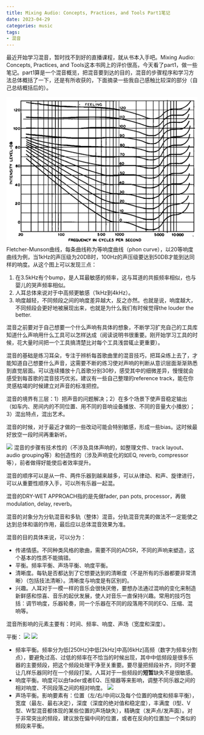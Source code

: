 ```yaml
---
title: Mixing Audio: Concepts, Practices, and Tools Part1笔记
date: 2023-04-29
categories: music
tags:
- 混音
---
```


最近开始学习混音，暂时找不到好的直播课程，就从书本入手吧。Mixing Audio: Concepts, Practices, and Tools这本书网上的评价很高，今天看了part1，做一些笔记。part1算是一个混音概览，把混音要到达的目的，混音的步骤程序和学习方法总体概括了一下，还是有所收获的，下面摘录一些我自己感触比较深的部分（自己总结概括后的）。

![](/assets/images/music/fletcher-munson_curve.png)
Fletcher-Munson曲线，每条曲线称为等响度曲线（phon curve），以20等响度曲线为例，当1kHz的声压级为20DB时，100Hz的声压级要达到50DB才能到达同样的响度。从这个图上可以发现三点：
1. 在3.5kHz有个bump，是人耳最敏感的频率，这与耳道的共振频率相似，也与婴儿的哭声频率相似。
2. 人耳总体来说对于中高频更敏感（1kHz到4kHz）。
3. 响度越轻，不同频段之间的响度差异越大，反之亦然。也就是说，响度越大，不同频段会更好地被展现出来，也就是为什么我们有时候觉得the louder the better.

混音之前要对于自己想要一个什么声响有具体的想象，不断学习扩充自己的工具库知道什么声响用什么工具可以怎样达成（阅读说明书很重要。刚开始学习工具的时候，花大量时间把一个工具搞清楚比对每个工具浅尝辄止更重要）。

混音的基础是练习耳朵，专注于辨析每首歌曲里的混音技巧，把耳朵练上去了，才能知道自己想要什么声音，这需要不断的练习使对声响的判断从意识层面渐渐熟悉到直觉层面。可以连续播放十几首歌分别30秒，感受其中的细微差异，慢慢就会感受到每首歌的混音技巧优劣。建议有一些自己整理的reference track，能在你灵感枯竭的时候建立对声音的标准把控。

混音的境界有三层：1）把声音的问题解决；2）在多个场景下使声音稳定输出（如车内、房间内的不同位置、用不同的音响设备播放、不同的音量大小播放）；3）混出特点，混出艺术。

混音的时候，对于最近才做的一些改动可能会特别敏感，形成一些bias。这时候最好放空一段时间再重新听。

![](/assets/images/music/mixing_sequence.png)
混音的步骤有技术性的（不涉及具体声响的，如整理文件、track layout、audio grouping等）和创造性的（涉及声响变化的如EQ, reverb, compressor等），前者做得好能使后者效率提升。

混音的顺序可以是从一件、两件乐器到越来越多，可以从律动、和声、旋律进行，可以从重要性顺序入手，可以所有乐器一起混。

混音的DRY-WET APPROACH指的是先做fader, pan pots, processor，再做modulation, delay, reverb。

混音的对象分为分轨混音和多轨（整体）混音。分轨混音完美的做法不一定能使之达到总体和谐的作用，最后应以总体混音效果为准。

混音的目的具体来说，可以分为：
- 传递情感。不同种类风格的歌曲，需要不同的ADSR，不同的声响来塑造，这个基本的性质不能搞错。
- 平衡。频率平衡、声场平衡、响度平衡。
- 清晰度。每轨是否都达到了它想要达到的清晰度（不是所有的乐器都要非常清晰）（包括技法清晰）。清晰度与响度是有区别的。
- 兴趣。人耳对于一模一样的音乐会很快厌倦，要想办法通过混响的变化来制造新鲜感和惊喜、音乐的起伏发展，使人对音乐一直保持兴趣。常用的技巧包括：调节响度，乐器轮奏，同一个乐器在不同的段落用不同的EQ、压缩、混响等。

混音所影响的元素主要有：时间、频率、响度、声场（宽度和深度）。

平衡：
![](/assets/images/music/frequency_bands.png)
![](/assets/images/music/frequency_spectrum.png)
- 频率平衡。频率分为低[250Hz]中低[2kHz]中高[6kHz]高频（数字为频率分割点），要避免过高、过低的频率在不恰当的时候出现，其中中低频段是很多乐器的主要频段，把这个频段处理干净至关重要。要尽量把频段补齐，同时不要让几样乐器同时在一个频段打架。人耳对于一些频段的**短暂**缺失不是很敏感。
- 响度平衡。响度可以由fader或者EQ、压缩器等来影响，调整不同乐器之间的相对响度、不同段落之间的相对响度。
![](/assets/images/music/stereo.png)
- 声场平衡。影响要素有：位置（左/右/中间以及每个位置的响度和频率平衡），宽度（最左、最右决定），深度（深度的绝对值和稳定度），丰满度（I型、V型、W型混音都体现的某些位置的声场缺失），精确度（发声点/发声面）。对于非常突出的频段，建议放在偏中间的位置，或者在反向的位置加一个类似的频段来平衡。